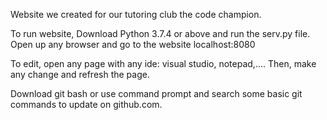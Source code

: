 Website we created for our tutoring club the code champion.

To run website, Download Python 3.7.4 or above and run the serv.py file.
Open up any browser and go to the website localhost:8080

To edit, open any page with any ide: visual studio, notepad,.... Then, make any change and refresh the page.

Download git bash or use command prompt and search some basic git commands to update on github.com. 
